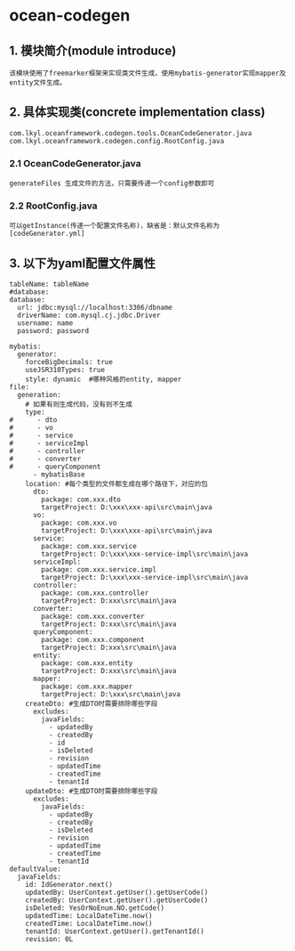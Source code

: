 # ocean-codegen

## 1. 模块简介(module introduce)
    该模块使用了freemarker框架来实现类文件生成，使用mybatis-generator实现mapper及entity文件生成。
## 2. 具体实现类(concrete implementation class)
    com.lkyl.oceanframework.codegen.tools.OceanCodeGenerator.java
    com.lkyl.oceanframework.codegen.config.RootConfig.java
### 2.1 OceanCodeGenerator.java
    generateFiles 生成文件的方法，只需要传递一个config参数即可
### 2.2 RootConfig.java
    可以getInstance(传递一个配置文件名称)，缺省是：默认文件名称为[codeGenerator.yml]
## 3. 以下为yaml配置文件属性
```
tableName: tableName
#database:
database:
  url: jdbc:mysql://localhost:3306/dbname
  driverName: com.mysql.cj.jdbc.Driver
  username: name
  password: password

mybatis:
  generator:
    forceBigDecimals: true
    useJSR310Types: true
    style: dynamic  #哪种风格的entity, mapper
file:
  generation:
    # 如果有则生成代码，没有则不生成
    type:
#      - dto
#      - vo
#      - service
#      - serviceImpl
#      - controller
#      - converter
#      - queryComponent
      - mybatisBase
    location: #每个类型的文件都生成在哪个路径下，对应的包
      dto:
        package: com.xxx.dto
        targetProject: D:\xxx\xxx-api\src\main\java
      vo:
        package: com.xxx.vo
        targetProject: D:\xxx\xxx-api\src\main\java
      service:
        package: com.xxx.service
        targetProject: D:\xxx\xxx-service-impl\src\main\java
      serviceImpl:
        package: com.xxx.service.impl
        targetProject: D:\xxx\xxx-service-impl\src\main\java
      controller:
        package: com.xxx.controller
        targetProject: D:xxx\src\main\java
      converter:
        package: com.xxx.converter
        targetProject: D:xxx\src\main\java
      queryComponent:
        package: com.xxx.component
        targetProject: D:xxx\src\main\java
      entity:
        package: com.xxx.entity
        targetProject: D:xxx\src\main\java
      mapper:
        package: com.xxx.mapper
        targetProject: D:\xxx\src\main\java
    createDto: #生成DTO时需要排除哪些字段
      excludes:
        javaFields:
          - updatedBy
          - createdBy
          - id
          - isDeleted
          - revision
          - updatedTime
          - createdTime
          - tenantId
    updateDto: #生成DTO时需要排除哪些字段
      excludes:
        javaFields:
          - updatedBy
          - createdBy
          - isDeleted
          - revision
          - updatedTime
          - createdTime
          - tenantId
defaultValue:
  javaFields:
    id: IdGenerator.next()
    updatedBy: UserContext.getUser().getUserCode()
    createdBy: UserContext.getUser().getUserCode()
    isDeleted: YesOrNoEnum.NO.getCode()
    updatedTime: LocalDateTime.now()
    createdTime: LocalDateTime.now()
    tenantId: UserContext.getUser().getTenantId()
    revision: 0L


```
